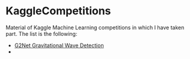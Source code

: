 # KaggleCompetitions
Material of Kaggle Machine Learning competitions in which I have taken part. The list is the following:

- [G2Net Gravitational Wave Detection](https://www.kaggle.com/c/g2net-gravitational-wave-detection)
- 
